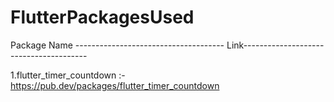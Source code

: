 # FlutterPackagesUsed

Package Name ------------------------------------- Link---------------------------------------

1.flutter_timer_countdown        :-https://pub.dev/packages/flutter_timer_countdown <b>

